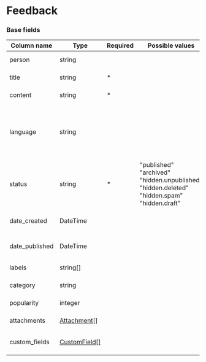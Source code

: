 Feedback
========

### Base fields

| Column name               | Type                                                                   | Required | Possible values                                                                                                         | Default | Description                                                                                                                             | Examples                           |
| --------------------------|------------------------------------------------------------------------|----------|-------------------------------------------------------------------------------------------------------------------------|---------|-----------------------------------------------------------------------------------------------------------------------------------------|------------------------------------|
| person                    | string                                                                 |          |                                                                                                                         |         | Author oid or email.                                                                                                                    | user@example.com                   |
| title                     | string                                                                 |  *       |                                                                                                                         |         | Feedback title.                                                                                                                         |                                    |
| content                   | string                                                                 |  *       |                                                                                                                         |         | Feedback content.                                                                                                                       |                                    |
| language                  | string                                                                 |          |                                                                                                                         |         | Feedback language. You can use language name, locale or DeskPRO lang code.                                                              | eng, English, en_US                |
| status                    | string                                                                 |  *       | "published" <br/> "archived" <br/> "hidden.unpublished" <br/> "hidden.deleted" <br/> "hidden.spam" <br/> "hidden.draft" |         | Feedback status.                                                                                                                        |                                    |
| date_created              | DateTime                                                               |          |                                                                                                                         | NOW()   | Feedback date created.                                                                                                                  | 2016-07-12 00:00:00                |
| date_published            | DateTime                                                               |          |                                                                                                                         | NULL    | Feedback date published.                                                                                                                | 2016-07-12 00:00:00                |
| labels                    | string[]                                                               |          |                                                                                                                         | [ ]     | Feedback labels.                                                                                                                        | ["label 1", "label 2"]             |
| category                  | string                                                                 |          |                                                                                                                         |         | Feedback category.                                                                                                                      | Category 1                         |
| popularity                | integer                                                                |          |                                                                                                                         |         | Feedback popularity.                                                                                                                    |                                    |
| attachments               | [Attachment\[\]](../article#attachment-fields)                         |          |                                                                                                                         | [ ]     | Feedback attachments.                                                                                                                   |                                    |
| custom_fields             | [CustomField\[\]](../person_custom_def#how-to-set-custom-field-values) |          |                                                                                                                         | [ ]     | Feedback custom fields.                                                                                                                 |                                    |
